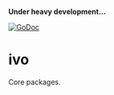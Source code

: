 **Under heavy development...**

[![GoDoc](https://img.shields.io/badge/godoc-reference-blue.svg)](https://godoc.org/github.com/ivoeditor/ivo)

# ivo
Core packages.
